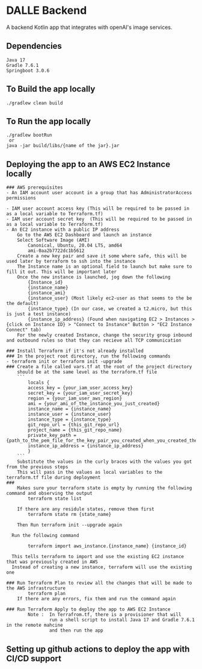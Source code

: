 # DALLE Backend

A backend Kotlin app that integrates with openAI's image services.

## Dependencies
    Java 17
    Gradle 7.6.1
    Springboot 3.0.6

## To Build the app locally
    ./gradlew clean build

## To Run the app locally
    ./gradlew bootRun
     or
    java -jar build/libs/{name of the jar}.jar

## Deploying the app to an AWS EC2 Instance locally

    ### AWS prerequisites
    - An IAM account user account in a group that has AdministratorAccess permissions
    
    - IAM user account access key (This will be required to be passed in as a local variable to Terraform.tf)
    - IAM user account secret key  (This will be required to be passed in as a local variable to Terraform.tf)
    - An EC2 instance with a public IP address
        Go to the AWS EC2 Dashboard and launch an instance
        Select Software Image (AMI)
            Canonical, Ubuntu, 20.04 LTS, amd64 
            ami-0aa2b7722dc1b5612
        Create a new key pair and save it some where safe, this will be used later by terraform to ssh into the instance
        The Instance name is an optional field to launch but make sure to fill it out. This will be important later
        Once the new instance is launched, jog down the following
            {Instance_id}
            {instance_name}
            {instance_ami}
            {instance_user} (Most likely ec2-user as that seems to the be the default)
            {instance_type} (In our case, we created a t2.micro, but this is just a test instance)
            {instance_ip_address} (Found when navigating EC2 > Instances > {click on Instance ID} > "Connect to Instance" Button > "EC2 Instance Connect" tab)
        For the newly created Instance, change the security group inbound and outbound rules so that they can recieve all TCP communication

    ### Install Terraform if it's not already installed
    ### In the project root directory, run the following commands
    - terraform init or terraform init -upgrade
    ### Create a file called vars.tf at the root of the project directory
        should be at the same level as the terraform.tf file
        ```
            locals {
            access_key = {your_iam_user_access_key}
            secret_key = {your_iam_user_secret_key}
            region = {your_iam_user_aws_region}
            ami = {your_ami_of_the_instance_you_just_created}
            instance_name = {instance_name}
            instance_user = {instance_user}
            instance_type = {instance_type}
            git_repo_url = {this_git_repo_url}
            project_name = {this_git_repo_name} 
            private_key_path = {path_to_the_pem_file_for_the_key_pair_you_created_when_you_created_the_instance}
            instance_ip_address = {instance_ip_address}
            }
        ```
        Substitute the values in the curly braces with the values you got from the previous steps
        This will pass in the values as local variables to the terraform.tf file during deployment
    ### 
        Makes sure your terraform state is empty by running the following command and observing the output
            terraform state list

        If there are any residule states, remove them first
            terraform state rm {state_name}

        Then Run terraform init --upgrade again

      Run the following command

            terraform import aws_instance.{instance_name} {instance_id}

      This tells terraform to import and use the existing EC2 instance that was previously created in AWS
      Instead of creating a new instance, terraform will use the existing one

    ### Run Terraform Plan to review all the changes that will be made to the AWS infrastructure
            terraform plan
        If there are any errors, fix them and run the command again

    ### Run Terraform Apply to deploy the app to AWS EC2 Instance
            Note :  In Terrafrom.tf, there is a provisioner that will 
                    run a shell script to install Java 17 and Gradle 7.6.1 in the remote mahcine
                    and then run the app

## Setting up github actions to deploy the app with CI/CD support
    